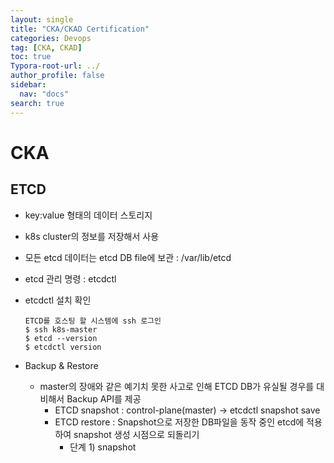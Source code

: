 ```yaml
---
layout: single
title: "CKA/CKAD Certification"
categories: Devops
tag: [CKA, CKAD]
toc: true
Typora-root-url: ../
author_profile: false
sidebar:
  nav: "docs"
search: true
---
```


# CKA
## ETCD
  - key:value 형태의 데이터 스토리지
  - k8s cluster의 정보를 저장해서 사용
  - 모든 etcd 데이터는 etcd DB file에 보관 : /var/lib/etcd
  - etcd 관리 명령 : etcdctl
  - etcdctl 설치 확인
    ```
    ETCD를 호스팅 할 시스템에 ssh 로그인
    $ ssh k8s-master
    $ etcd --version
    $ etcdctl version
    ```

  - Backup & Restore
    - master의 장애와 같은 예기치 못한 사고로 인해 ETCD DB가 유실될 경우를 대비해서 Backup API를 제공
      - ETCD snapshot : control-plane(master) -> etcdctl snapshot save <snapshot filename>
      - ETCD restore : Snapshot으로 저장한 DB파일을 동작 중인 etcd에 적용하여 snapshot 생성 시점으로 되돌리기
        - 단계 1) snapshot
